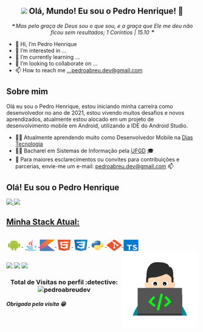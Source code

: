 <div align='center'>
<h2 align='center'> 
  <img src="https://github.com/rajput2107/rajput2107/blob/master/Assets/Earth.gif" width="24px" /> Olá, Mundo! Eu sou o Pedro Henrique! 👋
</h2>
 <p align='center'><i>❝ Mas pela graça de Deus sou o que sou, e a graça que Ele me deu não ficou sem resultados; 1 Coríntios | 15.10 ❞</i></p>
</div>


- 👋 Hi, I’m Pedro Henrique
- 👀 I’m interested in ...
- 🌱 I’m currently learning ...
- 💞️ I’m looking to collaborate on ...
- 📫 How to reach me ...pedroabreu.dev@gmail.com


## Sobre mim

Olá eu sou o Pedro Henrique, estou iniciando minha carreira como desenvolvedor no ano de 2021, estou vivendo muitos desafios e novos aprendizados, atualmente estou alocado em um projeto de desenvolvimento mobile em Android, utilizando a IDE do Android Studio.

- 🐱‍💻 Atualmente aprendendo muito como Desenvolvedor Mobile na [Dias Tecnologia](https://www.diastecnologia.com.br/)
- 👩‍💻 Bacharel em Sistemas de Informação pela [UFGD](https://www.ufgd.edu.br/) 🎓
- 💌 Para maiores esclarecimentos ou convites para contribuições e parcerias, envie-me um e-mail: pedroabreu.dev@gmail.com 📫


## Olá! Eu sou o Pedro Henrique
 <div>
  <a href="https://github.com/pedroabreudev">
  <img height="180em" src="https://github-readme-stats.vercel.app/api?username=pedroabreudev&show_icons=true&theme=white&include_all_commits=true&count_private=true"/>
  <img height="180em" src="https://github-readme-stats.vercel.app/api/top-langs/?username=pedroabreudev&layout=compact&langs_count=7&theme=white"/>
</div>
  
## Minha Stack Atual:
<div style="display: inline_block"><br>
  <img align="center" alt="Pedro-Android" height="30" width="40" src="https://raw.githubusercontent.com/devicons/devicon/master/icons/android/android-original.svg">
  <img align="center" alt="Pedro-Java" height="30" width="40" src="https://raw.githubusercontent.com/devicons/devicon/master/icons/java/java-original.svg">  
  <img align="center" alt="Pedro-Kotlin" height="30" width="40" src="https://raw.githubusercontent.com/devicons/devicon/master/icons/kotlin/kotlin-original.svg">
  <img align="center" alt="Pedro-HTML" height="30" width="40" src="https://raw.githubusercontent.com/devicons/devicon/master/icons/html5/html5-original.svg">
  <img align="center" alt="Pedro-CSS" height="30" width="40" src="https://raw.githubusercontent.com/devicons/devicon/master/icons/css3/css3-original.svg">
  <img align="center" alt="Pedro-Python" height="30" width="40" src="https://raw.githubusercontent.com/devicons/devicon/master/icons/python/python-original.svg">
  <img align="center" alt="Pedro-Git" height="30" width="40" src="https://raw.githubusercontent.com/devicons/devicon/master/icons/git/git-original.svg">
 <img align="center" alt="Pedro-Git" height="30" width="40" src="https://raw.githubusercontent.com/devicons/devicon/master/icons/typescript/typescript-original.svg">
  <img align="right" alt="Pedro Henrique GIF" height="200" width="200" src="https://github.com/pedroabreudev/pedroabreudev/blob/main/pedroabreudev%20250x250.gif">
</div>
  
##

<div> 
<!--- <a href="https://www.youtube.com/channel/UC_-uuuZbY0AAt9CViNzvc-Q" target="_blank"><img src="https://img.shields.io/badge/YouTube-FF0000?style=for-the-badge&logo=youtube&logoColor=white" target="_blank"></a>--->
<!---<a href="https://www.twitch.tv/lpedrohl" target="_blank"><img src="https://img.shields.io/badge/Twitch-9146FF?style=for-the-badge&logo=twitch&logoColor=white" target="_blank"></a>--->
<a href="https://www.linkedin.com/in/pedroabreu-dev" target="_blank"><img src="https://img.shields.io/badge/-LinkedIn-%230077B5?style=for-the-badge&logo=linkedin&logoColor=white" target="_blank"></a>
<a href = "mailto:pedroabreu.dev@gmail.com"><img src="https://img.shields.io/badge/-Gmail-%23333?style=for-the-badge&logo=gmail&logoColor=white" target="_blank"></a>
<a href="https://instagram.com/pedrohenriqueabreu" target="_blank"><img src="https://img.shields.io/badge/-Instagram-%23E4405F?style=for-the-badge&logo=instagram&logoColor=white" target="_blank"></a>
</div>
  
  
<p align="center">
 <h3 align='center'> 
 Total de Visitas no perfil :detective: <br> <img src="https://komarev.com/ghpvc/?username=pedroabreudev&color=red&label=profile+views" alt="pedroabreudev" />
 
 <h5> 
 <p> Obrigada pela visita 😁</p>
 </h5>
 
 </h3>

 </p>

</p>
 
<!---
![Snake animation](https://github.com/rafaballerini/rafaballerini/blob/output/github-contribution-grid-snake.svg)
---> 
</div>

<!---<img align="center" src="https://profile-counter.glitch.me/pedroabreudev/count.svg" />--->

<!---
pedroabreudev/pedroabreudev is a ✨ special ✨ repository because its `README.md` (this file) appears on your GitHub profile.
You can click the Preview link to take a look at your changes.
--->
